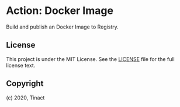# Action: Docker Image

Build and publish an Docker Image to Registry.

## License

This project is under the MIT License. See the [LICENSE](licence) file for the full license text.

## Copyright

(c) 2020, Tinact
